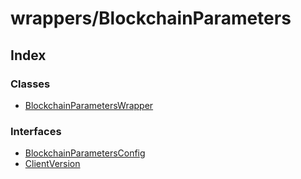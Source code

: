 # wrappers/BlockchainParameters

## Index

### Classes

* [BlockchainParametersWrapper](../classes/_wrappers_blockchainparameters_.blockchainparameterswrapper.md)

### Interfaces

* [BlockchainParametersConfig](../interfaces/_wrappers_blockchainparameters_.blockchainparametersconfig.md)
* [ClientVersion](../interfaces/_wrappers_blockchainparameters_.clientversion.md)

